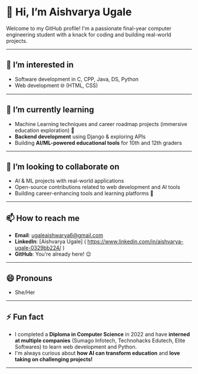 # 👋 Hi, I’m Aishvarya Ugale  
Welcome to my GitHub profile! I'm a passionate final-year computer engineering student with a knack for coding and building real-world projects. 

---

## 👀 I’m interested in  

- Software development in C, CPP, Java, DS, Python
- Web development 🌐 (HTML, CSS)

---

## 🌱 I’m currently learning  
-  Machine Learning techniques and career roadmap projects (immersive education exploration) 🎯  
- **Backend development** using Django & exploring APIs  
- Building **AI/ML-powered educational tools** for 10th and 12th graders

---

## 💞️ I’m looking to collaborate on  
- AI & ML projects with real-world applications  
- Open-source contributions related to web development and AI tools  
- Building career-enhancing tools and learning platforms 🚀

---

## 📫 How to reach me  
- **Email**: ugaleaishwarya6@gmail.com  
- **LinkedIn**: [Aishvarya Ugale] ( https://www.linkedin.com/in/aishvarya-ugale-0329bb224/ )
- **GitHub**: You're already here! 😉

---

## 😄 Pronouns  
- She/Her

---

## ⚡ Fun fact  
- I completed a **Diploma in Computer Science** in 2022 and have **interned at multiple companies** (Sumago Infotech, Technohacks Edutech, Elite Softwares) to learn web development and Python.  
- I'm always curious about **how AI can transform education** and **love taking on challenging projects!**

---



